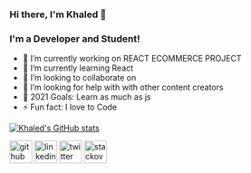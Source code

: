 ### Hi there, I'm Khaled 👋
### I'm a Developer and Student!


- 🔭 I’m currently working on REACT ECOMMERCE PROJECT
- 🌱 I’m currently learning React
- 👯 I’m looking to collaborate on 
- 🤔 I’m looking for help with with other content creators
- 🥅 2021 Goals: Learn as much as js
- ⚡ Fun fact: I love to Code

[![Khaled's GitHub stats](https://github-readme-stats.vercel.app/api?username=KhaledShehataA)](https://github.com/anuraghazra/github-readme-stats)


[<img src='https://cdn.jsdelivr.net/npm/simple-icons@3.0.1/icons/github.svg' alt='github' height='40'>](https://github.com/KhaledShehataA)  [<img src='https://cdn.jsdelivr.net/npm/simple-icons@3.0.1/icons/linkedin.svg' alt='linkedin' height='40'>](https://www.linkedin.com/in/khaledshehata/)  [<img src='https://cdn.jsdelivr.net/npm/simple-icons@3.0.1/icons/twitter.svg' alt='twitter' height='40'>](https://twitter.com/khaledahmed224)  [<img src='https://cdn.jsdelivr.net/npm/simple-icons@3.0.1/icons/stackoverflow.svg' alt='stackoverflow' height='40'>](https://stackoverflow.com/users/khaled-shehata) 
